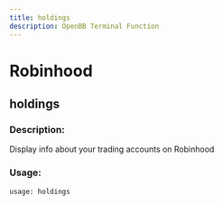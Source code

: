```yaml
---
title: holdings
description: OpenBB Terminal Function
---
```


# Robinhood

## holdings

### Description: 

Display info about your trading accounts on Robinhood

### Usage: 
```python
usage: holdings
```



